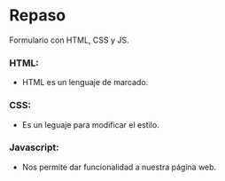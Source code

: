 # Repaso
Formulario con HTML, CSS y JS.
### HTML:
* HTML es un lenguaje de marcado.
### CSS:
* Es un leguaje para modificar el estilo.
### Javascript:
* Nos permite dar funcionalidad a nuestra página web.
